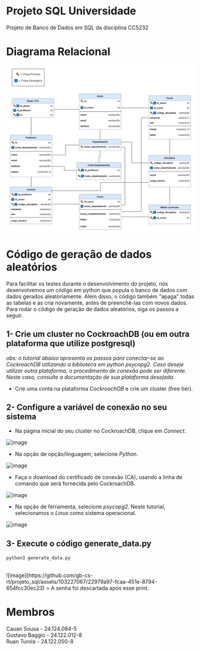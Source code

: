 # Projeto SQL Universidade
Projeto de Banco de Dados em SQL da disciplina CC5232

# Diagrama Relacional
![image](https://github.com/gb-cs-rt/projeto_sql/blob/main/diagrama_relacional.png)

# Código de geração de dados aleatórios
Para facilitar os testes durante o desenvolvimento do projeto, nós desenvolvemos um código em python que popula o banco de dados com dados gerados aleatoriamente. Além disso, o código também "apaga" todas as tabelas e as cria novamente, antes de preenchê-las com novos dados. Para rodar o código de geração de dados aleatórios, siga os passos a seguir.

## 1- Crie um cluster no CockroachDB (ou em outra plataforma que utilize postgresql)
_obs: o tutorial abaixo apresenta os passos para conectar-se ao CockroachDB utilizando a biblioteca em python psycopg2. Caso deseje utilizar outra plataforma, o procedimento de conexão pode ser diferente. Neste caso, consulte a documentação de sua plataforma desejada._

- Crie uma conta na plataforma *CockroachDB* e crie um cluster (free tier).

## 2- Configure a variável de conexão no seu sistema
- Na página inicial do seu cluster no CockroachDB, clique em *Connect*.

![image](https://github.com/gb-cs-rt/projeto_sql/assets/103227067/7cbdf9f2-ecb0-4d01-8036-584ea1122ab3)


- Na opção de opção/linguagem, selecione *Python*.

![image](https://github.com/gb-cs-rt/projeto_sql/assets/103227067/db7ce608-2e1c-4efc-abde-987a4af49be0)


- Faça o download do certificado de conexão (CA), usando a linha de comando que será fornecida pelo CockroachDB.

![image](https://github.com/gb-cs-rt/projeto_sql/assets/103227067/c75f7491-d1d1-45d5-ab56-fe7063b5fd88)


- Na opção de ferramenta, selecione *psycopg2*. Neste tutorial, selecionamos o *Linux* como sistema operacional.

![image](https://github.com/gb-cs-rt/projeto_sql/assets/103227067/be509191-88ce-4aa4-a627-4471c0f83c3f)

## 3- Execute o código generate_data.py
```
python3 generate_data.py
```
<br>
![image](https://github.com/gb-cs-rt/projeto_sql/assets/103227067/22979a97-fcaa-451e-8794-654fcc30ec23)
> A senha foi descartada após esse print.

# Membros
Cauan Sousa - 24.124.084-5  
Gustavo Baggio - 24.122.012-8  
Ruan Turola - 24.122.050-8  
